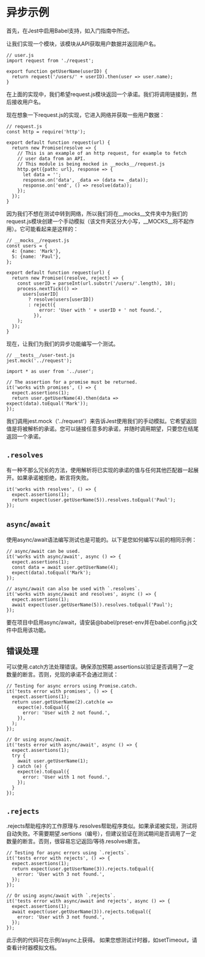 # 异步示例 

首先，在Jest中启用Babel支持，如入门指南中所述。 

让我们实现一个模块，该模块从API获取用户数据并返回用户名。

```
// user.js
import request from './request';

export function getUserName(userID) {
  return request('/users/' + userID).then(user => user.name);
}
```

在上面的实现中，我们希望request.js模块返回一个承诺。我们将调用链接到，然后接收用户名。

现在想象一下request.js的实现，它进入网络并获取一些用户数据：

```
// request.js
const http = require('http');

export default function request(url) {
  return new Promise(resolve => {
    // This is an example of an http request, for example to fetch
    // user data from an API.
    // This module is being mocked in __mocks__/request.js
    http.get({path: url}, response => {
      let data = '';
      response.on('data', _data => (data += _data));
      response.on('end', () => resolve(data));
    });
  });
}
```

因为我们不想在测试中转到网络，所以我们将在__mocks__文件夹中为我们的request.js模块创建一个手动模拟（该文件夹区分大小写，__MOCKS__将不起作用）。它可能看起来是这样的：

```
// __mocks__/request.js
const users = {
  4: {name: 'Mark'},
  5: {name: 'Paul'},
};

export default function request(url) {
  return new Promise((resolve, reject) => {
    const userID = parseInt(url.substr('/users/'.length), 10);
    process.nextTick(() =>
      users[userID]
        ? resolve(users[userID])
        : reject({
            error: 'User with ' + userID + ' not found.',
          }),
    );
  });
}
```

现在，让我们为我们的异步功能编写一个测试。

```
// __tests__/user-test.js
jest.mock('../request');

import * as user from '../user';

// The assertion for a promise must be returned.
it('works with promises', () => {
  expect.assertions(1);
  return user.getUserName(4).then(data => expect(data).toEqual('Mark'));
});
```

我们调用jest.mock（'../request'）来告诉Jest使用我们的手动模拟。它希望返回值是将被解析的承诺。您可以链接任意多的承诺，并随时调用期望，只要您在结尾返回一个承诺。

## `.resolves`

有一种不那么冗长的方法，使用解析将已实现的承诺的值与任何其他匹配器一起展开。如果承诺被拒绝，断言将失败。

```
it('works with resolves', () => {
  expect.assertions(1);
  return expect(user.getUserName(5)).resolves.toEqual('Paul');
});
```

## `async`/`await`

使用async/await语法编写测试也是可能的。以下是您如何编写以前的相同示例：

```
// async/await can be used.
it('works with async/await', async () => {
  expect.assertions(1);
  const data = await user.getUserName(4);
  expect(data).toEqual('Mark');
});

// async/await can also be used with `.resolves`.
it('works with async/await and resolves', async () => {
  expect.assertions(1);
  await expect(user.getUserName(5)).resolves.toEqual('Paul');
});
```

要在项目中启用async/await，请安装@babel/preset-env并在babel.config.js文件中启用该功能。

## 错误处理

可以使用.catch方法处理错误。确保添加预期.assertions以验证是否调用了一定数量的断言。否则，兑现的承诺不会通过测试：

```
// Testing for async errors using Promise.catch.
it('tests error with promises', () => {
  expect.assertions(1);
  return user.getUserName(2).catch(e =>
    expect(e).toEqual({
      error: 'User with 2 not found.',
    }),
  );
});

// Or using async/await.
it('tests error with async/await', async () => {
  expect.assertions(1);
  try {
    await user.getUserName(1);
  } catch (e) {
    expect(e).toEqual({
      error: 'User with 1 not found.',
    });
  }
});
```

## `.rejects`

.rejects帮助程序的工作原理与.resolves帮助程序类似。如果承诺被实现，测试将自动失败。不需要期望.sertions（编号），但建议验证在测试期间是否调用了一定数量的断言。否则，很容易忘记返回/等待.resolves断言。

```
// Testing for async errors using `.rejects`.
it('tests error with rejects', () => {
  expect.assertions(1);
  return expect(user.getUserName(3)).rejects.toEqual({
    error: 'User with 3 not found.',
  });
});

// Or using async/await with `.rejects`.
it('tests error with async/await and rejects', async () => {
  expect.assertions(1);
  await expect(user.getUserName(3)).rejects.toEqual({
    error: 'User with 3 not found.',
  });
});
```

此示例的代码可在示例/async上获得。 如果您想测试计时器，如setTimeout，请查看计时器模拟文档。
